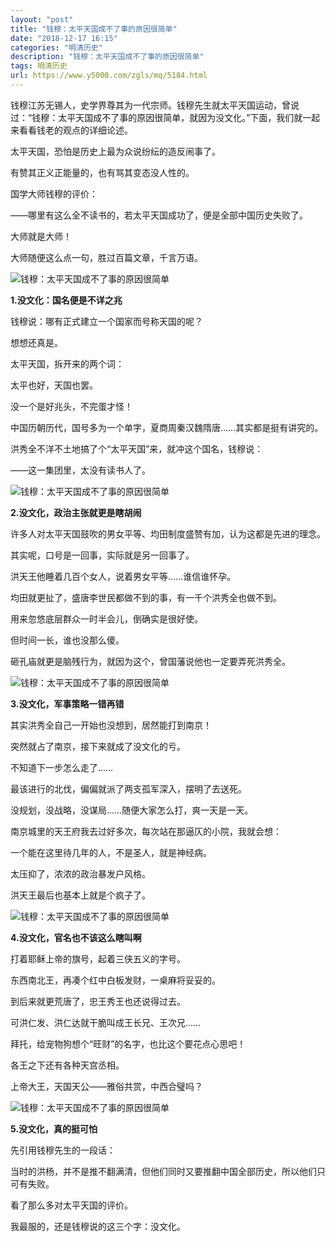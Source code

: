 ```yaml
---
layout: "post"
title: "钱穆：太平天国成不了事的原因很简单"
date: "2018-12-17 16:15"
categories: "明清历史"
description: "钱穆：太平天国成不了事的原因很简单"
tags: 明清历史
url: https://www.y5000.com/zgls/mq/5184.html
---
```






钱穆江苏无锡人，史学界尊其为一代宗师。钱穆先生就太平天国运动，曾说过：“钱穆：太平天国成不了事的原因很简单，就因为没文化。”下面，我们就一起来看看钱老的观点的详细论述。

太平天国，恐怕是历史上最为众说纷纭的造反闹事了。

有赞其正义正能量的，也有骂其变态没人性的。

国学大师钱穆的评价：

——哪里有这么全不读书的，若太平天国成功了，便是全部中国历史失败了。

大师就是大师！

大师随便这么点一句，胜过百篇文章，千言万语。

![钱穆：太平天国成不了事的原因很简单](/uploads/allimg/161115/6-161115134456410.JPG)

**1.没文化：国名便是不详之兆**

钱穆说：哪有正式建立一个国家而号称天国的呢？

想想还真是。

太平天国，拆开来的两个词：

太平也好，天国也罢。

没一个是好兆头，不完蛋才怪！

中国历朝历代，国号多为一个单字，夏商周秦汉魏隋唐……其实都是挺有讲究的。

洪秀全不洋不土地搞了个“太平天国”来，就冲这个国名，钱穆说：

——这一集团里，太没有读书人了。

![钱穆：太平天国成不了事的原因很简单](/uploads/allimg/161115/6-16111513453VT.JPG)

**2.没文化，政治主张就更是瞎胡闹**

许多人对太平天国鼓吹的男女平等、均田制度盛赞有加，认为这都是先进的理念。

其实呢，口号是一回事，实际就是另一回事了。

洪天王他睡着几百个女人，说着男女平等……谁信谁怀孕。

均田就更扯了，盛唐李世民都做不到的事，有一千个洪秀全也做不到。

用来忽悠底层群众一时半会儿，倒确实是很好使。

但时间一长，谁也没那么傻。

砸孔庙就更是脑残行为，就因为这个，曾国藩说他也一定要弄死洪秀全。

![钱穆：太平天国成不了事的原因很简单](/uploads/allimg/161115/6-161115134635G2.JPG)

**3.没文化，军事策略一错再错**

其实洪秀全自己一开始也没想到，居然能打到南京！

突然就占了南京，接下来就成了没文化的亏。

不知道下一步怎么走了……

最该进行的北伐，偏偏就派了两支孤军深入，摆明了去送死。

没规划，没战略，没谋局……随便大家怎么打，爽一天是一天。

南京城里的天王府我去过好多次，每次站在那逼仄的小院，我就会想：

一个能在这里待几年的人，不是圣人，就是神经病。

太压抑了，浓浓的政治暴发户风格。

洪天王最后也基本上就是个疯子了。

![钱穆：太平天国成不了事的原因很简单](/uploads/allimg/161115/6-161115134J2322.JPG)

**4.没文化，官名也不该这么瞎叫啊**

打着耶稣上帝的旗号，起着三侠五义的字号。

东西南北王，再凑个红中白板发财，一桌麻将妥妥的。

到后来就更荒唐了，忠王秀王也还说得过去。

可洪仁发、洪仁达就干脆叫成王长兄、王次兄……

拜托，给宠物狗想个“旺财”的名字，也比这个要花点心思吧！

各王之下还有各种天宫丞相。

上帝大王，天国天公——雅俗共赏，中西合璧吗？

![钱穆：太平天国成不了事的原因很简单](/uploads/allimg/161115/6-161115134T53D.JPG)

**5.没文化，真的挺可怕**

先引用钱穆先生的一段话：

当时的洪杨，并不是推不翻满清，但他们同时又要推翻中国全部历史，所以他们只可有失败。

看了那么多对太平天国的评价。

我最服的，还是钱穆说的这三个字：没文化。
